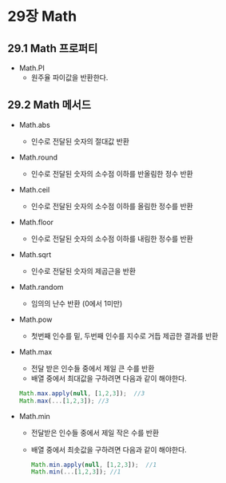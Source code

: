 # 29장 Math

## 29.1 Math 프로퍼티

- Math.PI
    - 원주율 파이값을 반환한다.

## 29.2 Math 메서드

- Math.abs
    - 인수로 전달된 숫자의 절대값 반환
- Math.round
    - 인수로 전달된 숫자의 소수점 이하를 반올림한 정수 반환
- Math.ceil
    - 인수로 전달된 숫자의 소수점 이하를 올림한 정수를 반환
- Math.floor
    - 인수로 전달된 숫자의 소수점 이하를 내림한 정수를 반환
- Math.sqrt
    - 인수로 전달된 숫자의 제곱근을 반환
- Math.random
    - 임의의 난수 반환 (0에서 1미만)
- Math.pow
    - 첫번째 인수를 밑, 두번째 인수를 지수로 거듭 제곱한 결과를 반환
- Math.max
    - 전달 받은 인수들 중에서 제일 큰 수를 반환
    - 배열 중에서 최대값을 구하려면 다음과 같이 해야한다.
    
    ```jsx
    Math.max.apply(null, [1,2,3]);  //3
    Math.max(...[1,2,3]); //3
    ```
    
- Math.min
    - 전달받은 인수들 중에서 제일 작은 수를 반환
    - 배열 중에서 최솟값을 구하려면 다음과 같이 해야한다.
        
        ```jsx
        Math.min.apply(null, [1,2,3]);  //1
        Math.min(...[1,2,3]); //1
        ```